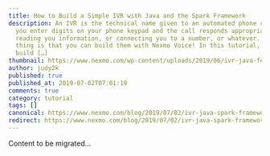 ```yaml
---
title: How to Build a Simple IVR with Java and the Spark Framework
description: An IVR is the technical name given to an automated phone call where
  you enter digits on your phone keypad and the call responds appropriately – by
  reading you information, or connecting you to a number, or whatever. The great
  thing is that you can build them with Nexmo Voice! In this tutorial, you’ll
  build […]
thumbnail: https://www.nexmo.com/wp-content/uploads/2019/06/ivr-java-feature-image.png
author: judy2k
published: true
published_at: 2019-07-02T07:01:19
comments: true
category: tutorial
tags: []
canonical: https://www.nexmo.com/blog/2019/07/02/ivr-java-spark-framework-dr
redirect: https://www.nexmo.com/blog/2019/07/02/ivr-java-spark-framework-dr
---
```

Content to be migrated...
